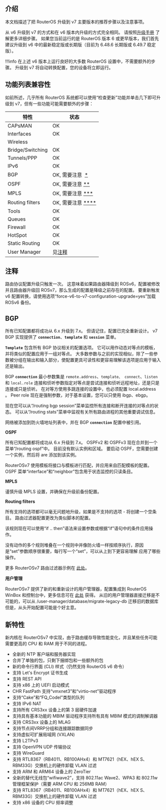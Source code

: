 ## 介绍

本文档描述了把 RouterOS 升级到 v7 主要版本的推荐步骤以及注意事项。

从 v6 升级到 v7 的方式和在 v6 版本内升级的方式完全相同。 请按照[升级手册](https://help.mikrotik.com/docs/display/ROS/Upgrading+and+installation) 了解更多详细步骤。 如果您当前运行的是 RouterOS 版本 6 或更早版本，我们首先建议升级到 v6 中的最新稳定版或长期版（目前为 6.48.6 长期版或 6.49.7 稳定版）。

!!!info 在上述 v6 版本上运行良好的大多数 RouterOS 设置中，不需要额外的步骤。 升级到 v7 将自动转换配置，您的设备将立即运行。

## 功能列表兼容性

如前所述，几乎所有 RouterOS 系统都可以使用“检查更新”功能并单击几下即可升级到 v7，但有一些功能可能需要额外的步骤：

| 特性             | 状态                                                                                                             |
| ---------------- | ---------------------------------------------------------------------------------------------------------------- |
| CAPsMAN          | OK                                                                                                               |
| Interfaces       | OK                                                                                                               |
| Wireless         |
| Bridge/Switching | OK                                                                                                               |
| Tunnels/PPP      | OK                                                                                                               |
| IPv6             | OK                                                                                                               |
| BGP              | OK, 需要注意  [\*](https://help.mikrotik.com/docs/display/ROS/Upgrading+to+v7#Upgradingtov7-bgp)                 |
| OSPF             | OK, 需要注意 [\*\*](https://help.mikrotik.com/docs/display/ROS/Upgrading+to+v7#Upgradingtov7-ospf)               |
| MPLS             | OK, 需要注意 [\*\*\*](https://help.mikrotik.com/docs/display/ROS/Upgrading+to+v7#Upgradingtov7-mpls)             |
| Routing filters  | OK, 需要注意 [\*\*\*\*](https://help.mikrotik.com/docs/display/ROS/Upgrading+to+v7#Upgradingtov7-routingfilters) |
| Tools            | OK                                                                                                               |
| Queues           | OK                                                                                                               |
| Firewall         | OK                                                                                                               |
| HotSpot          | OK                                                                                                               |
| Static Routing   | OK                                                                                                               |
| User Manager     | 见[注释](https://help.mikrotik.com/docs/display/ROS/Upgrading+to+v7#Upgradingtov7-usermanager)                   |

## 注释
路由协议配置升级只触发一次。 这意味着如果路由器降级到 ROSv6，配置被修改并且路由器升级回 ROSv7，那么生成的配置是降级之前存在的配置。 要重新触发 v6 配置转换，请使用选项“force-v6-to-v7-configuration-upgrade=yes”加载 ROSv6 备份。

## **BGP**

所有已知配置都将成功从 6.x 升级到 7.x。 但请记住，配置已完全重新设计。 v7 BGP 实现提供了 **`connection`**、**`template`** 和 **`session`** 菜单。

**`Template`** 包含所有 BGP 协议相关的配置选项。 它可以用作动态对等点的模板，并将类似的配置应用于一组对等点。 大多数参数与之前的实现相似，除了一些参数被分组在输出和输入部分，使配置更具可读性和更容易理解该选项是应用于输入还是输出。

BGP **`connection`** 最小参数集是 `remote.address`、`template、 connect`、`listen` 和 `local.role`
连接和侦听参数指定对等点是尝试连接和侦听远程地址，还是只是连接或只是侦听。 在对等方使用多跳连接的设置中，也必须配置 local.address 。 Peer role 现在是强制参数，对于基本设置，您可以只使用 ibgp、ebgp。

现在您可以从“/routing bgp session”菜单监控所有连接和断开连接的对等点的状态。
可以从“/routing stats”菜单中监视有关所有路由进程的其他重要调试信息。

网络被添加到防火墙地址列表中，并在 BGP **`connection`** 配置中被引用。

**OSPF**

所有已知配置都将成功从 6.x 升级到 7.x。
OSPFv2 和 OSPFv3 现在合并到一个菜单“/routing ospf”中。 目前没有默认实例和区域。 要启动 OSPF，您需要创建一个实例，然后将 are 添加到该实例。

RouterOSv7 使用模板将接口与模板进行匹配，并应用来自匹配模板的配置。 OSPF 菜单“interface”和“neighbor”包含用于状态监控的只读条目。

**MPLS**

谨慎升级 MPLS 设置，并确保在升级前备份配置。

**Routing filters**

所有支持的选项都可以毫无问题地升级，如果是不支持的选项 - 将创建一个空条目。 路由过滤器配置更改为类似脚本的配置。

该规则现在可以使用“if .. then”语法来设置参数或根据“if”语句中的条件应用操作。

没有动作的多个规则堆叠在一个规则中并像防火墙一样按顺序执行，原因是“set”参数顺序很重要，每行写一个“set”，可以从上到下更容易理解 应用了哪些操作。

更多 RouterOSv7 路由过滤器示例在 [此处](https://help.mikrotik.com/docs/display/ROS/ROSv7+Basic+Routing+Examples#ROSv7BasicRoutingExamples-RoutingFilters)。

**用户管理**

RouterOSv7 提供了新的和重新设计的用户管理器，配置集成到 RouterOS WinBox 和控制台中，更多信息可在 [此处](https://help.mikrotik.com/docs/display/ROS/User+Manager) 获得。 从旧的用户管理器直接迁移是不可能的，可以从 /user-manager/database/migrate-legacy-db 迁移旧的数据库但是，从头开始配置可能是个好主意。

## 新特性

新内核在 RouterOSv7 中实现，由于路由缓存导致性能变化，并且某些任务可能需要更高的 CPU 和 RAM 用于不同的进程。

- 全新的 NTP 客户端和服务器实现
- 合并了单独的包，只剩下捆绑包和一些额外的包
- 新的命令行界面 (CLI) 样式（仍然支持 RouterOS v6 命令）
- 支持 Let's Encrypt 证书生成
- 支持 REST API
- 支持 x86 上的 UEFI 启动模式
- CHR FastPath 支持“vmxnet3”和“virtio-net”驱动程序
- 支持“Cake”和“FQ\_Codel”类型的队列
- 支持 IPv6 NAT
- 支持所有 CRS3xx 设备上的第 3 层硬件加速
- 支持具有基本功能的 MBIM 驱动程序支持所有具有 MBIM 模式的调制解调器
- 支持 CRS3xx 设备上的 MLAG
- 支持节点间VRRP分组和连接跟踪数据同步
- 支持虚拟可扩展局域网 (VXLAN)
- 支持 L2TPv3
- 支持 OpenVPN UDP 传输协议
- 支持 WireGuard
- 支持 RTL8367（RB4011、RB100AHx4）和 MT7621（hEX、hEX S、RBM33G）交换机上的硬件卸载 VLAN 过滤
- 支持 ARM 和 ARM64 设备上的 ZeroTier
- 全新的替代无线包“wifiwave2”，支持 802.11ac Wave2、WPA3 和 802.11w 管理框架保护（需要 ARM CPU 和 256MB RAM）
- 支持 RTL8367（RB4011、RB100AHx4）和 MT7621（hEX、hEX S、RBM33G）交换机上的硬件卸载 VLAN 过滤
- 支持 x86 设备的 CPU 频率调整